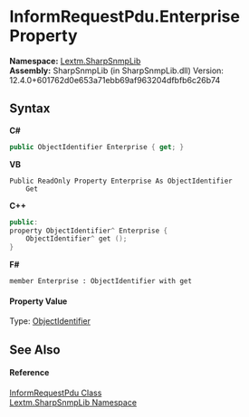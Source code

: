 # InformRequestPdu.Enterprise Property 
 

**Namespace:**&nbsp;<a href="N_Lextm_SharpSnmpLib">Lextm.SharpSnmpLib</a><br />**Assembly:**&nbsp;SharpSnmpLib (in SharpSnmpLib.dll) Version: 12.4.0+601762d0e653a71ebb69af963204dfbfb6c26b74

## Syntax

**C#**<br />
``` C#
public ObjectIdentifier Enterprise { get; }
```

**VB**<br />
``` VB
Public ReadOnly Property Enterprise As ObjectIdentifier
	Get
```

**C++**<br />
``` C++
public:
property ObjectIdentifier^ Enterprise {
	ObjectIdentifier^ get ();
}
```

**F#**<br />
``` F#
member Enterprise : ObjectIdentifier with get

```


#### Property Value
Type: <a href="T_Lextm_SharpSnmpLib_ObjectIdentifier">ObjectIdentifier</a>

## See Also


#### Reference
<a href="T_Lextm_SharpSnmpLib_InformRequestPdu">InformRequestPdu Class</a><br /><a href="N_Lextm_SharpSnmpLib">Lextm.SharpSnmpLib Namespace</a><br />